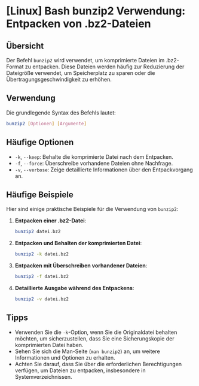 # [Linux] Bash bunzip2 Verwendung: Entpacken von .bz2-Dateien

## Übersicht
Der Befehl `bunzip2` wird verwendet, um komprimierte Dateien im .bz2-Format zu entpacken. Diese Dateien werden häufig zur Reduzierung der Dateigröße verwendet, um Speicherplatz zu sparen oder die Übertragungsgeschwindigkeit zu erhöhen.

## Verwendung
Die grundlegende Syntax des Befehls lautet:

```bash
bunzip2 [Optionen] [Argumente]
```

## Häufige Optionen
- `-k`, `--keep`: Behalte die komprimierte Datei nach dem Entpacken.
- `-f`, `--force`: Überschreibe vorhandene Dateien ohne Nachfrage.
- `-v`, `--verbose`: Zeige detaillierte Informationen über den Entpackvorgang an.

## Häufige Beispiele
Hier sind einige praktische Beispiele für die Verwendung von `bunzip2`:

1. **Entpacken einer .bz2-Datei**:
   ```bash
   bunzip2 datei.bz2
   ```

2. **Entpacken und Behalten der komprimierten Datei**:
   ```bash
   bunzip2 -k datei.bz2
   ```

3. **Entpacken mit Überschreiben vorhandener Dateien**:
   ```bash
   bunzip2 -f datei.bz2
   ```

4. **Detaillierte Ausgabe während des Entpackens**:
   ```bash
   bunzip2 -v datei.bz2
   ```

## Tipps
- Verwenden Sie die `-k`-Option, wenn Sie die Originaldatei behalten möchten, um sicherzustellen, dass Sie eine Sicherungskopie der komprimierten Datei haben.
- Sehen Sie sich die Man-Seite (`man bunzip2`) an, um weitere Informationen und Optionen zu erhalten.
- Achten Sie darauf, dass Sie über die erforderlichen Berechtigungen verfügen, um Dateien zu entpacken, insbesondere in Systemverzeichnissen.